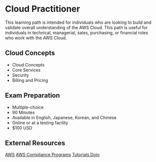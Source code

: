# Cloud Practitioner

This learning path is intended for individuals who are looking to build and validate overall understanding of the AWS Cloud. This path is useful for individuals in technical, managerial, sales, purchasing, or financial roles who work with the AWS Cloud.

## Cloud Concepts
* Cloud Concepts
* Core Services
* Security
* Billing and Pricing

## Exam Preparation
* Multiple-choice
* 90 Minutes
* Available in English, Japanese, Korean, and Chinese
* Online or at a testing facility
* $100 USD

## External Resources
[AWS](https://aws.amazon.com/certification/certified-cloud-practitioner/)
[AWS Compliance Programs](https://aws.amazon.com/compliance/programs/)
[Tutorials Dojo](https://portal.tutorialsdojo.com/)
